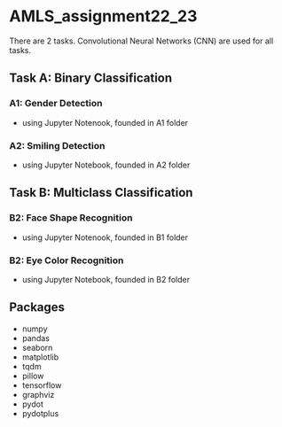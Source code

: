 # AMLS_assignment22_23

There are 2 tasks. Convolutional Neural Networks (CNN) are used for all tasks.

## Task A: Binary Classification
### A1: Gender Detection
- using Jupyter Notenook, founded in A1 folder
### A2: Smiling Detection
- using Jupyter Notebook, founded in A2 folder

## Task B: Multiclass Classification
### B2: Face Shape Recognition
- using Jupyter Notenook, founded in B1 folder
### B2: Eye Color Recognition
- using Jupyter Notebook, founded in B2 folder

## Packages
- numpy
- pandas
- seaborn
- matplotlib
- tqdm
- pillow
- tensorflow
- graphviz
- pydot
- pydotplus
